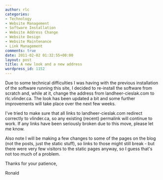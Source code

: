 ```yaml
---
author: rlc
categories:
- Technology
- Website Management
- Software Installation
- Website Address Change
- Website Design
- Website Maintenance
- Link Management
comments: true
date: 2011-02-02 01:32:55+00:00
layout: post
title: A new look and a new address
wordpress_id: 1152
---
```


Due to some technical difficulties I was having with the previous installation of the software running this site, I decided to re-install the software from scratch and, while at it, change the address from landheer-cieslak.com to rlc.vlinder.ca. The look has been updated a bit and some further improvements will take place over the next few weeks.<!--more-->

I've tried to make sure that all links to landheer-cieslak.com redirect correctly to vlinder.ca, so any existing (recent) permalink will continue to work. If any links have been seriously broken due to this move, please let me know.

Also note I will be making a few changes to some of the pages on the blog (not the posts, just the static stuff), so links to those might still break - but there were very few visitors to the static pages anyway, so I guess that's not too much of a problem.

Thanks for your patience,

Ronald